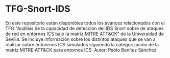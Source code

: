 # TFG-Snort-IDS
En este repositorio están disponibles todos los avances relacionados con el TFG "Análisis de la capacidad de detección del IDS Snort sobre de ataques de red en entornos ICS bajo la matriz MITRE ATT&CK" de la Universidad de Sevilla.
Se incluye información sobre los distintos ataques que se van a realizar sobre entonrnos ICS simulados siguiendo la categorización de la matriz MITRE ATT&CK para entornos ICS.
Autor: Pablo Benítez Sánchez.
